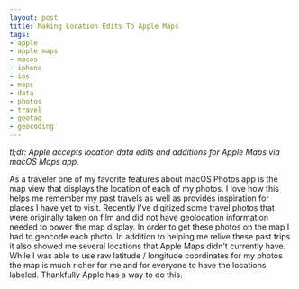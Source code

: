 ```yaml
---
layout: post
title: Making Location Edits To Apple Maps
tags:
- apple
- apple maps
- macos
- iphone
- ios
- maps
- data
- photos
- travel
- geotag
- geocoding
---
```


_tl;dr: Apple accepts location data edits and additions for Apple Maps via macOS Maps app._

<!--excerpt.start-->
As a traveler one of my favorite features about macOS Photos app is the map view that displays the location of each of my photos.  I love how this helps me remember my past travels as well as provides inspiration for places I have yet to visit.  Recently I've digitized some travel photos that were originally taken on film and did not have geolocation information needed to power the map display.  In order to get these photos on the map I had to geocode each photo.  In addition to helping me relive these past trips it also showed me several locations that Apple Maps didn't currently have.  While I was able to use raw latitude / longitude coordinates for my photos the map is much richer for me and for everyone to have the locations labeled.  Thankfully Apple has a way to do this.
<!--excerpt.end-->

